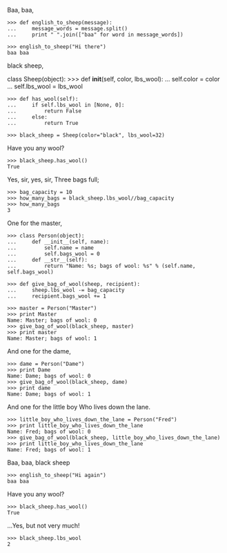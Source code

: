 Baa, baa,

    >>> def english_to_sheep(message):
    ...     message_words = message.split()
    ...     print " ".join(["baa" for word in message_words])

    >>> english_to_sheep("Hi there")
    baa baa

black sheep,

class Sheep(object):
    >>> def __init__(self, color, lbs_wool):
    ...     self.color = color
    ...     self.lbs_wool = lbs_wool

    >>> def has_wool(self):
    ...     if self.lbs_wool in [None, 0]:
    ...         return False
    ...     else:
    ...         return True

    >>> black_sheep = Sheep(color="black", lbs_wool=32)

Have you any wool?

    >>> black_sheep.has_wool()
    True

Yes, sir, yes, sir,
Three bags full;

    >>> bag_capacity = 10
    >>> how_many_bags = black_sheep.lbs_wool//bag_capacity
    >>> how_many_bags
    3

One for the master,

    >>> class Person(object):
    ...     def __init__(self, name):
    ...         self.name = name
    ...         self.bags_wool = 0
    ...     def __str__(self):
    ...         return "Name: %s; bags of wool: %s" % (self.name, self.bags_wool)

    >>> def give_bag_of_wool(sheep, recipient):
    ...     sheep.lbs_wool -= bag_capacity
    ...     recipient.bags_wool += 1

    >>> master = Person("Master")
    >>> print Master
    Name: Master; bags of wool: 0
    >>> give_bag_of_wool(black_sheep, master)
    >>> print master
    Name: Master; bags of wool: 1

And one for the dame,

    >>> dame = Person("Dame")
    >>> print Dame
    Name: Dame; bags of wool: 0
    >>> give_bag_of_wool(black_sheep, dame)
    >>> print dame
    Name: Dame; bags of wool: 1

And one for the little boy
Who lives down the lane.

    >>> little_boy_who_lives_down_the_lane = Person("Fred")
    >>> print little_boy_who_lives_down_the_lane
    Name: Fred; bags of wool: 0
    >>> give_bag_of_wool(black_sheep, little_boy_who_lives_down_the_lane)
    >>> print little_boy_who_lives_down_the_lane
    Name: Fred; bags of wool: 1

Baa, baa, black sheep

    >>> english_to_sheep("Hi again")
    baa baa

Have you any wool?

    >>> black_sheep.has_wool()
    True

...Yes, but not very much!

    >>> black_sheep.lbs_wool
    2
